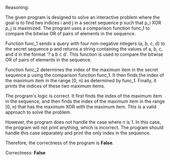 Reasoning: 

The given program is designed to solve an interactive problem where the goal is to find two indices i and j in a secret sequence p such that p_i XOR p_j is maximized. The program uses a comparison function func_1 to compare the bitwise OR of pairs of elements in the sequence.

Function func_1 sends a query with four non-negative integers (a, b, c, d) to the secret sequence p and returns a string containing the values of a, b, c, and d in the format '? a b c d'. This function is used to compare the bitwise OR of pairs of elements in the sequence.

Function func_2 determines the index of the maximum item in the secret sequence p using the comparison function func_1. It then finds the index of the maximum item in the range [0, n) as determined by func_1. Finally, it prints the indices of these two maximum items.

The program's logic is correct. It first finds the index of the maximum item in the sequence, and then finds the index of the maximum item in the range [0, n) that has the maximum XOR with the maximum item. This is a valid approach to solve the problem.

However, the program does not handle the case where n is 1. In this case, the program will not print anything, which is incorrect. The program should handle this case separately and print the only index in the sequence.

Therefore, the correctness of the program is **False**. 

Correctness: **False**
